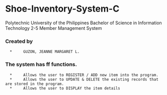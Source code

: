 # Shoe-Inventory-System-C

Polytechnic University of the Philippines
Bachelor of Science in Information Technology 2-5
Member Management System 

### Created by
      *     GUZON, JEANNE MARGARET L.

### The system has ff functions.
      *     Allows the user to REGISTER / ADD new item into the program.
      *     Allows the user to UPDATE & DELETE the existing records that are stored in the program.
      *     Allows the user to DISPLAY the item details

